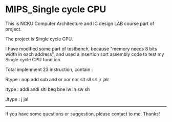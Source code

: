 # MIPS_Single cycle CPU

This is NCKU Computer Architecture and IC design LAB course part of project. 

The project is Single cycle CPU.

I have modified some part of testbench, because "memory needs 8 bits width in each address", and used a insertion sort assembly code to test my Single cycle CPU function.


Total implenment 23 instruction, contain :

Rtype :
  nop  add  sub  and  or  xor  nor  slt  sll  srl  jr  jalr
 
Itype :
  addi  andi  slti  beq  bne  lw  lh  sw  sh
  
Jtype :
  j  jal

--------------------------------------------------------------------

If you have some questions or suggestion, please contact to me. Thanks!
    
